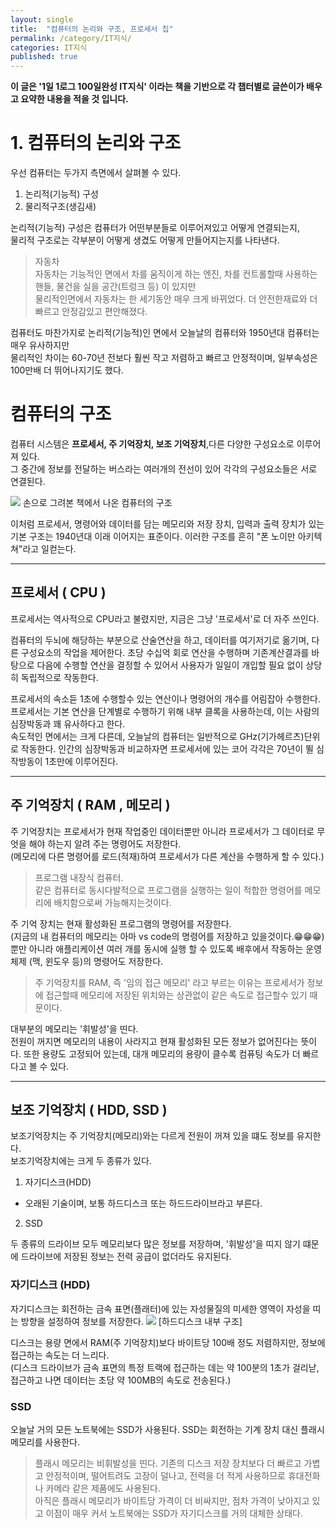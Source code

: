 ```yaml
---
layout: single
title:  "컴퓨터의 논리와 구조, 프로세서 칩"
permalink: /category/IT지식/
categories: IT지식
published: true
---
```


**이 글은 '1일 1로그 100일완성 IT지식' 이라는 책을 기반으로 각 챕터별로 글쓴이가 배우고 요약한 내용을 적을 것 입니다.**

# 1. 컴퓨터의 논리와 구조

우선 컴퓨터는 두가지 측면에서 살펴볼 수 있다.   
1. 논리적(기능적) 구성 
2. 물리적구조(생김새) 

 논리적(기능적) 구성은 컴퓨터가 어떤부분들로 이루어져있고 어떻게 연결되는지,  
 물리적 구조로는 각부분이 어떻게 생겼도 어떻게 만들어지는지를 나타낸다.

 > 자동차  
 자동차는 기능적인 면에서 차를 움직이게 하는 엔진, 차를 컨트롤할때 사용하는 핸들, 물건을 실을 공간(트렁크 등) 이 있지만  
  물리적인면에서 자동차는 한 세기동안 매우 크게 바뀌었다. 더 안전한재료와 더 빠르고 안정감있고 편안해졌다.

  컴퓨터도 마찬가지로 논리적(기능적)인 면에서 오늘날의 컴퓨터와 1950년대 컴퓨터는 매우 유사하지만  
  물리적인 차이는 60-70년 전보다 훨씬 작고 저렴하고 빠르고 안정적이며, 일부속성은 100만배 더 뛰어나지기도 했다.

  # 컴퓨터의 구조

  컴퓨터 시스템은  **프로세서, 주 기억장치, 보조 기억장치**,다른 다양한 구성요소로 이루어져 있다.  
  그 중간에 정보를 전달하는 버스라는 여러개의 전선이 있어 각각의 구성요소들은 서로 연결된다.

  ![](https://ifh.cc/g/saaRtq.jpg)
  손으로 그려본 책에서 나온 컴퓨터의 구조

  이처럼 프로세서, 명령어와 데이터를 담는 메모리와 저장 장치, 입력과 출력 장치가 있는 기본 구조는 1940년대 이래 이어지는 표준이다.
  이러한 구조를 흔히 "폰 노이만 아키텍쳐"라고 일컫는다.

---
  ## 프로세서 ( CPU )

  프로세서는 역사적으로 CPU라고 불렸지만, 지금은 그냥 '프로세서'로 더 자주 쓰인다.
  
  컴퓨터의 두뇌에 해당하는 부분으로 산술연산을 하고, 데이터를 여기저기로 옮기며, 다른 구성요소의 작업을 제어한다. 초당 수십억 회로 연산을 수행하며 기존계산결과를 바탕으로 다음에 수행할 연산을 결정할 수 있어서 사용자가 일일이 개입할 필요 없이 상당히 독립적으로 작동한다.

  프로세서의 속소듣 1초에 수행할수 있는 연산이나 명령어의 개수를 어림잡아 수행한다. 프로세서는 기본 연산을 단계별로 수행하기 위해 내부 클록을 사용하는데, 이는 사람의 심장박동과 꽤 유사하다고 한다.  
  속도적인 면에서는 크게 다른데, 오늘날의 컴퓨터는 일반적으로 GHz(기가헤르츠)단위로 작동한다. 인간의 심장박동과 비교하자면 프로세서에 있는 코어 각각은 70년이 뛸 심작방동이 1초만에 이루어진다.

---
## 주 기억장치 ( RAM , 메모리 )

주 기억장치는 프로세서가 현재 작업중인 데이터뿐만 아니라 프로세서가 그 데이터로 무엇을 해야 하는지 알려 주는 명령어도 저장한다.  
(메모리에 다른 명령어를 로드(적재)하여 프로세서가 다른 계산을 수행하게 할 수 있다.)

> 프로그램 내장식 컴퓨터.  
같은 컴퓨터로 동시다발적으로 프로그램을 실행하는 일이 적합한 명령어를 메모리에 배치함으로써 가능해지는것이다. 

주 기억 장치는 현재 활성화된 프로그램의 명령어를 저장한다.  
(지금의 내 컴퓨터의 메모리는 아마 vs code의 명령어를 저장하고 있을것이다.😁😁😁) 뿐만 아니라 애플리케이션 여러 개를 동시에 실행 할 수 있도록 배후에서 작동하는 운영체제 (맥, 윈도우 등)의 명령어도 저장한다.

> 주 기억장치를 RAM, 즉 '임의 접근 메모리' 라고 부르는 이유는 프로세서가 정보에 접근할때 메모리에 저장된 위치와는 상관없이 같은 속도로 접근할수 있기 때문이다.

대부분의 메모리는 '휘발성'을 띤다.  
전원이 꺼지면 메모리의 내용이 사라지고 현재 활성화된 모든 정보가 없어진다는 뜻이다.
또한 용량도 고정되어 있는데, 대개 메모리의 용량이 클수록 컴퓨팅 속도가 더 빠르다고 볼 수 있다.

---
## 보조 기억장치 ( HDD, SSD )

보조기억장치는 주 기억장치(메모리)와는 다르게 전원이 꺼져 있을 떄도 정보를 유지한다.  
보조기억장치에는 크게 두 종류가 있다.

1. 자기디스크(HDD)
- 오래된 기술이며, 보통 하드디스크 또는 하드드라이브라고 부른다.

2. SSD

두 종류의 드라이브 모두 메모리보다 많은 정보를 저장하며, '휘발성'을 띠지 않기 떄문에 드라이브에 저장된 정보는 전력 공급이 없더라도 유지된다.


### 자기디스크 (HDD)

자기디스크는 회전하는 금속 표면(플래터)에 있는 자성물질의 미세한 영역이 자성을 띠는 방향을 설정하여 정보를 저장한다.
![](https://ifh.cc/g/6AaGZk.jpg)
[하드디스크 내부 구조]

디스크는 용량 면에서 RAM(주 기억장치)보다 바이트당 100배 정도 저렴하지만, 정보에 접근하는 속도는 더 느리다.  
(디스크 드라이브가 금속 표면의 특정 트랙에 접근하는 데는 약 100분의 1초가 걸리낟, 접근하고 나면 데이터는 초당 약 100MB의 속도로 전송된다.)

### SSD

오늘날 거의 모든 노트북에는 SSD가 사용된다. SSD는 회전하는 기계 장치 대신 플래시 메모리를 사용한다.

> 플래시 메모리는 비휘발성을 띤다. 기존의 디스크 저장 장치보다 더 빠르고 가볍고 안정적이며, 떨어트려도 고장이 덜나고, 전력을 더 적게 사용하므로 휴대전화나 카메라 같은 제품에도 사용된다.  
아직은 플래시 메모리가 바이트당 가격이 더 비싸지만, 점차 가격이 낮아지고 있고 이점이 매우 커서 노트북에는 SSD가 자기디스크를 거의 대체한 상태다.


